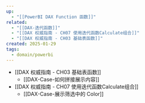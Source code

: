 ```yaml
---
up:
  - "[[PowerBI DAX Function 函数]]"
related:
  - "[[DAX-迭代函数]]"
  - "[[DAX 权威指南 - CH07 使用迭代函数Calculate组合]]"
  - "[[DAX 权威指南 - CH03 基础表函数]]"
created: 2025-01-29
tags:
  - domain/powerbi
---
```

- [[DAX 权威指南 - CH03 基础表函数]]
	-  [[DAX-Case-如何拼接展示内容]]
- [[DAX 权威指南 - CH07 使用迭代函数Calculate组合]]
	- [[DAX-Case-展示筛选中的 Color]]